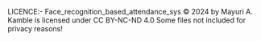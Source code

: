 LICENCE:- Face_recognition_based_attendance_sys © 2024 by Mayuri A. Kamble is licensed under CC BY-NC-ND 4.0
 Some files not included for privacy reasons!
